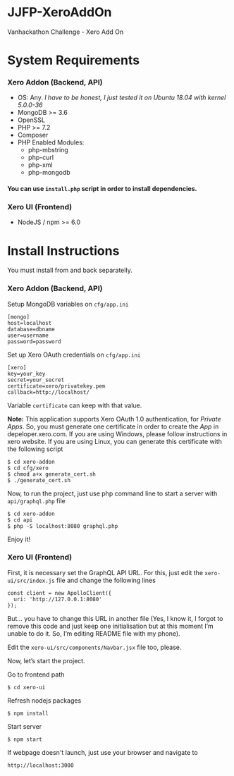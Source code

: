 # JJFP-XeroAddOn
Vanhackathon Challenge - Xero Add On

# System Requirements
### Xero Addon (Backend, API)
  * OS: Any. *I have to be honest, I just tested it on Ubuntu 18.04 with kernel 5.0.0-36*
  * MongoDB >= 3.6
  * OpenSSL
  * PHP >= 7.2
  * Composer
  * PHP Enabled Modules:
    * php-mbstring
    * php-curl
    * php-xml
    * php-mongodb

#### You can use `install.php` script in order to install dependencies.

### Xero UI (Frontend)
  * NodeJS / npm >= 6.0

# Install Instructions
You must install from and back separatelly.

### Xero Addon (Backend, API)
Setup MongoDB variables on `cfg/app.ini`

```
[mongo]  
host=localhost
database=dbname
user=username
password=password  
```

Set up Xero OAuth credentials on `cfg/app.ini`

```
[xero]
key=your_key
secret=your_secret
certificate=xero/privatekey.pem
callback=http://localhost/
```

Variable `certificate` can keep with that value.

**Note:** This application supports Xero OAuth 1.0 authentication, for *Private Apps*. So, you must generate one certificate in order to create the *App* in depeloper.xero.com.
If you are using Windows, please follow instructions in xero website.
If you are using Linux, you can generate this certificate with the following script

```
$ cd xero-addon
$ cd cfg/xero
$ chmod a+x generate_cert.sh
$ ./generate_cert.sh
```

Now, to run the project, just use php command line to start a server with `api/graphql.php` file

```
$ cd xero-addon
$ cd api
$ php -S localhost:8080 graphql.php
```

Enjoy it!

### Xero UI (Frontend)
First, it is necessary set the GraphQL API URL. For this, just edit the `xero-ui/src/index.js` file and change the following lines

```
const client = new ApolloClient({
  uri: 'http://127.0.0.1:8080'
});
```

But... you have to change this URL in another file (Yes, I know it, I forgot to remove this code and just keep one initialisation but at this moment I’m unable to do it. So, I’m editing README file with my phone).

Edit the `xero-ui/src/components/Navbar.jsx` file too, please.

Now, let’s start the project.

Go to frontend path

`$ cd xero-ui`

Refresh nodejs packages

`$ npm install`

Start server

`$ npm start`

If webpage doesn't launch, just use your browser and navigate to

`http://localhost:3000`
